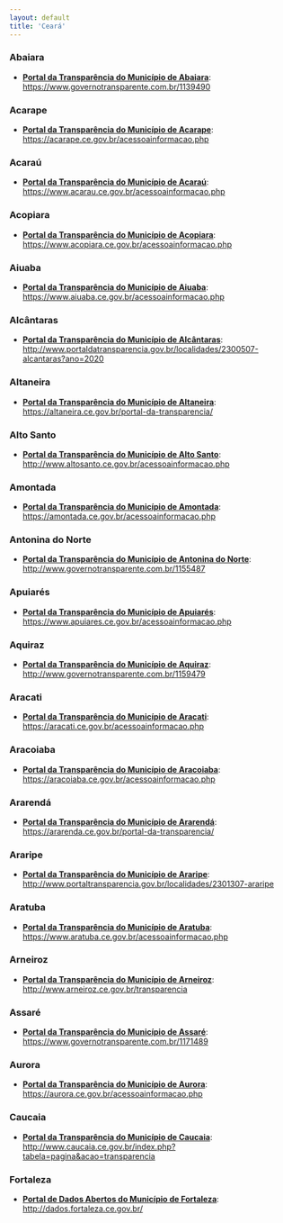```yaml
---
layout: default
title: 'Ceará'
---
```


### Abaiara

- **[Portal da Transparência do Município de Abaiara](https://www.governotransparente.com.br/1139490)**: https://www.governotransparente.com.br/1139490

### Acarape

- **[Portal da Transparência do Município de Acarape](https://acarape.ce.gov.br/acessoainformacao.php)**: https://acarape.ce.gov.br/acessoainformacao.php

### Acaraú

- **[Portal da Transparência do Município de Acaraú](https://www.acarau.ce.gov.br/acessoainformacao.php)**: https://www.acarau.ce.gov.br/acessoainformacao.php

### Acopiara

- **[Portal da Transparência do Município de Acopiara](https://www.acopiara.ce.gov.br/acessoainformacao.php)**: https://www.acopiara.ce.gov.br/acessoainformacao.php

### Aiuaba

- **[Portal da Transparência do Município de Aiuaba](https://www.aiuaba.ce.gov.br/acessoainformacao.php)**: https://www.aiuaba.ce.gov.br/acessoainformacao.php

### Alcântaras

- **[Portal da Transparência do Município de Alcântaras](http://www.portaldatransparencia.gov.br/localidades/2300507-alcantaras?ano=2020)**: http://www.portaldatransparencia.gov.br/localidades/2300507-alcantaras?ano=2020

### Altaneira

- **[Portal da Transparência do Município de Altaneira](https://altaneira.ce.gov.br/portal-da-transparencia/)**: https://altaneira.ce.gov.br/portal-da-transparencia/

### Alto Santo

- **[Portal da Transparência do Município de Alto Santo](http://www.altosanto.ce.gov.br/acessoainformacao.php)**: http://www.altosanto.ce.gov.br/acessoainformacao.php

### Amontada

- **[Portal da Transparência do Município de Amontada](https://amontada.ce.gov.br/acessoainformacao.php)**: https://amontada.ce.gov.br/acessoainformacao.php

### Antonina do Norte

- **[Portal da Transparência do Município de Antonina do Norte](http://www.governotransparente.com.br/1155487)**: http://www.governotransparente.com.br/1155487

### Apuiarés

- **[Portal da Transparência do Município de Apuiarés](https://www.apuiares.ce.gov.br/acessoainformacao.php)**: https://www.apuiares.ce.gov.br/acessoainformacao.php

### Aquiraz

- **[Portal da Transparência do Município de Aquiraz](http://www.governotransparente.com.br/1159479)**: http://www.governotransparente.com.br/1159479

### Aracati

- **[Portal da Transparência do Município de Aracati](https://aracati.ce.gov.br/acessoainformacao.php)**: https://aracati.ce.gov.br/acessoainformacao.php

### Aracoiaba

- **[Portal da Transparência do Município de Aracoiaba](https://aracoiaba.ce.gov.br/acessoainformacao.php)**: https://aracoiaba.ce.gov.br/acessoainformacao.php

### Ararendá

- **[Portal da Transparência do Município de Ararendá](https://ararenda.ce.gov.br/portal-da-transparencia/)**: https://ararenda.ce.gov.br/portal-da-transparencia/

### Araripe

- **[Portal da Transparência do Município de Araripe](http://www.portaltransparencia.gov.br/localidades/2301307-araripe)**: http://www.portaltransparencia.gov.br/localidades/2301307-araripe

### Aratuba 

- **[Portal da Transparência do Município de Aratuba](https://www.aratuba.ce.gov.br/acessoainformacao.php)**: https://www.aratuba.ce.gov.br/acessoainformacao.php

### Arneiroz

- **[Portal da Transparência do Município de Arneiroz](http://www.arneiroz.ce.gov.br/transparencia)**: http://www.arneiroz.ce.gov.br/transparencia

### Assaré

- **[Portal da Transparência do Município de Assaré](https://www.governotransparente.com.br/1171489)**: https://www.governotransparente.com.br/1171489

### Aurora

- **[Portal da Transparência do Município de Aurora](https://aurora.ce.gov.br/acessoainformacao.php)**: https://aurora.ce.gov.br/acessoainformacao.php

### Caucaia

- **[Portal da Transparência do Município de Caucaia](http://www.caucaia.ce.gov.br/index.php?tabela=pagina&acao=transparencia)**: http://www.caucaia.ce.gov.br/index.php?tabela=pagina&acao=transparencia

### Fortaleza

- **[Portal de Dados Abertos do Município de Fortaleza](http://dados.fortaleza.ce.gov.br/)**: http://dados.fortaleza.ce.gov.br/

